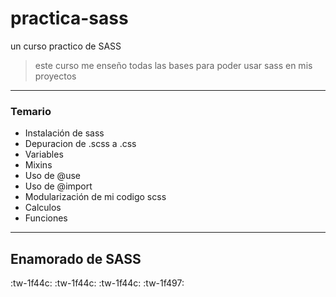 # practica-sass
un curso practico de SASS
> este curso me enseño todas las bases para poder usar sass en mis proyectos

------------


### Temario
- Instalación de sass
- Depuracion de .scss a .css
- Variables
- Mixins
- Uso de @use
- Uso de @import
- Modularización de mi codigo scss
- Calculos
- Funciones

------------

## Enamorado de SASS  
:tw-1f44c: :tw-1f44c: :tw-1f44c: :tw-1f497:
